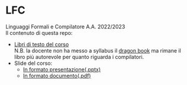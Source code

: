 # LFC
Linguaggi Formali e Compilatore A.A. 2022/2023  
Il contenuto di questa repo:
+ [Libri di testo del corso](https://github.com/ElBlasco69/LFC/tree/main/book)  
    N.B. la docente non ha messo a syllabus il [dragon book](https://github.com/ElBlasco69/LFC/blob/main/book/dragon_book.pdf) ma rimane il libro più autorevole per quanto riguarda i compilatori.
+ Slide del corso:  
    - [In formato presentazione(.pptx)](https://github.com/ElBlasco69/LFC/tree/main/slides/pptx)
    - [In formato documento(.pdf)](https://github.com/ElBlasco69/LFC/tree/main/slides/pdf)